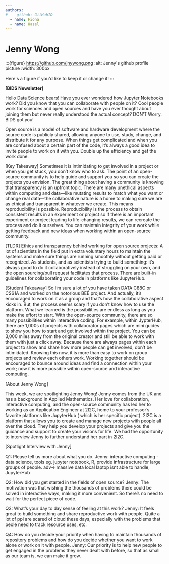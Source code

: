 ```yaml
---
authors: 
#    github: GitHubID
  - name: Fiona
  - name: Hazel
---
```


# Jenny Wong

:::{figure} https://github.com/jnywong.png
:alt: Jenny's github profile picture
:width: 300px

Here's a figure if you'd like to keep it or change it!
:::

**[BIDS Newsletter]**

Hello Data Science bears!
Have you ever wondered how Jupyter Notebooks work? Did you know that you can collaborate with people on it?
Cool people work for sciences and open sources and have you ever thought about joining them but never really understood the actual concept? 
DON’T Worry. BIDS got you! 

Open source is a model of software and hardware development where the source code is publicly shared, allowing anyone to use, study, change, and distribute it for any purpose. When things get complicated and when you are confused about a certain part of the code, it’s always a good idea to invite people to work on it with you. Double up the efficiency and get the work done.

[Key Takeaway]
Sometimes it is intimidating to get involved in a project or when you get stuck, you don’t know who to ask. The point of an open-source community is to help guide and support you so you can create the projects you envision. The great thing about having a community is knowing that transparency is an upfront topic. There are many unethical aspects within computing and data—like mutating results to match what you want  or change real data—the collaborative nature is a home to making sure we are as ethical and transparent in whatever we create. This means reproducibility is possible. Reproducibility is the process to obtain consistent results in an experiment or project so if there is an important experiment or project leading to life-changing results, we can recreate the process and do it ourselves. You can maintain integrity of your work while getting feedback and new ideas when working within an open-source community. 

[TLDR] 
Ethics and transparency behind working for open source projects: A lot of  scientists in the field put in extra voluntary hours to maintain the systems and make sure things are running smoothly without getting paid or recognized. 
As students, and as scientists trying to build something: it’s always good to do it collaboratively instead of struggling on your own, and the open sourcing/pull request facilitates that process.
There are built-in guidelines for collaborating your code in platforms like JupyterHub.

[Student Takeaway]
So I’m sure a lot of you have taken DATA C88C or CS61A and worked on the notorious BEE project. And actually, it’s encouraged to work on it as a group and that’s how the collaborative aspect kicks in. But, the process seems scary if you don’t know how to use the platform. What we learned is the possibilities are endless as long as you make the effort to start. With the open-source community, there are so many possibilities within interactive coding. For example, within JypterHub, there are 1,000s of projects with collaborator pages which are mini guides to show you how to start and get involved within the project. You can be 3,000 miles away from the original creator and still be able to work with them with just a click away. Because there are always pages within each project to show and share how more people can get involved, don’t be intimidated. Knowing this now, it is more than easy to work on group projects and review each others work. Working together should be encouraged to bounce around ideas and find a connection within your work; now it is more possible within open-source and interactive computing. 

[About Jenny Wong]

This week, we are spotlighting Jenny Wong! Jenny comes from the UK and has a background in Applied Mathematics. Her love for collaboration, interactive computing, and the open-source community has led her to working as an Application Engineer at 2I2C, home to your professor’s favorite platforms like JupyterHub ( which is her specific project). 2I2C is a platform that allows you to create and manage new projects with people all over the cloud. They help you develop your projects and give you the guidance and support to create your visions for life. We had the opportunity to interview Jenny to further understand her part in 2I2C.
 
[Spotlight Interview with Jenny]

Q1: Please tell us more about what you do.
Jenny: interactive computing - data science, tools eg. jupyter notebook, R,
provide infrastructure  for large groups of people. adv-> massive data local laptop isnt able to handle, JupyterHub

Q2: How did you get started in the fields of open source?
Jenny: The motivation was that wishing the thousands of problems there could be solved in interactive ways, making it more convenient.  So there’s no need to wait for the perfect piece of code.

Q3: What’s your day to day sense of feeling at this work?
Jenny: It feels great to build something and share reproductive work with people. Quite a lot of ppl are scared of cloud these days, especially with the problems that peole need to track resource uses, etc. 

Q4: How do you decide your priority when having to maintain thousands of repository problems and how do you decide whether you want to work alone or work on it with people. 
Jenny: Our priority is to help new people to get engaged in the problems they never dealt with before, so that as small as our team is, we can make it grow.
